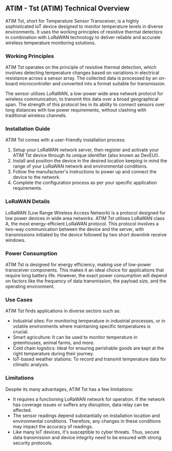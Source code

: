 ## ATIM - Tst (ATIM) Technical Overview

ATIM Tst, short for Temperature Sensor Transceiver, is a highly sophisticated IoT device designed to monitor temperature levels in diverse environments. It uses the working principles of resistive thermal detectors in combination with LoRaWAN technology to deliver reliable and accurate wireless temperature monitoring solutions.

### Working Principles

ATIM Tst operates on the principle of resistive thermal detection, which involves detecting temperature changes based on variations in electrical resistance across a sensor array. The collected data is processed by an on-board microcontroller and converted into a format suitable for transmission.

The sensor utilises LoRaWAN, a low-power wide area network protocol for wireless communication, to transmit this data over a broad geographical span. The strength of this protocol lies in its ability to connect sensors over long distances with low power requirements, without clashing with traditional wireless channels.

### Installation Guide

ATIM Tst comes with a user-friendly installation process:

1. Setup your LoRaWAN network server, then register and activate your ATIM Tst device through its unique identifier (also known as DevEUI).
2. Install and position the device in the desired location keeping in mind the range of your LoRaWAN network and environmental conditions.
3. Follow the manufacturer's instructions to power up and connect the device to the network.
4. Complete the configuration process as per your specific application requirements.

### LoRaWAN Details

LoRaWAN (Low Range Wireless Access Network) is a protocol designed for low power devices in wide area networks. ATIM Tst utilises LoRaWAN class A, the most energy-efficient LoRaWAN protocol. This protocol involves a two-way communication between the device and the server, with transmissions initiated by the device followed by two short downlink receive windows.

### Power Consumption

ATIM Tst is designed for energy efficiency, making use of low-power transceiver components. This makes it an ideal choice for applications that require long battery life. However, the exact power consumption will depend on factors like the frequency of data transmission, the payload size, and the operating environment.

### Use Cases

ATIM Tst finds applications in diverse sectors such as:

- Industrial sites: For monitoring temperature in industrial processes, or in volatile environments where maintaining specific temperatures is crucial.
- Smart agriculture: It can be used to monitor temperature in greenhouses, animal farms, and more.
- Cold chain logistics: Ideal for ensuring perishable goods are kept at the right temperature during their journey.
- IoT-based weather stations: To record and transmit temperature data for climatic analysis.

### Limitations

Despite its many advantages, ATIM Tst has a few limitations:

- It requires a functioning LoRaWAN network for operation. If the network has coverage issues or suffers any disruption, data relay can be affected.
- The sensor readings depend substantially on installation location and environmental conditions. Therefore, any changes in these conditions may impact the accuracy of readings.
- Like many IoT devices, it's susceptible to cyber threats. Thus, secure data transmission and device integrity need to be ensured with strong security protocols.